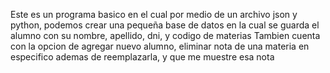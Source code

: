 Este es un programa basico en el cual por medio de un archivo json y python, podemos crear una pequeña base de datos en la cual se guarda el alumno con su nombre, apellido, dni, y codigo de materias
Tambien cuenta con la opcion de agregar nuevo alumno, eliminar nota de una materia en especifico ademas de reemplazarla, y que me muestre esa nota

